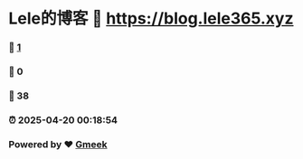 # Lele的博客 :link: https://blog.lele365.xyz 
### :page_facing_up: [1](https://blog.lele365.xyz/tag.html) 
### :speech_balloon: 0 
### :hibiscus: 38 
### :alarm_clock: 2025-04-20 00:18:54 
### Powered by :heart: [Gmeek](https://github.com/Meekdai/Gmeek)
